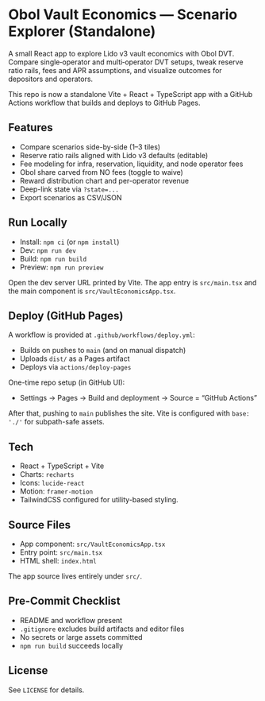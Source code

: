# Obol Vault Economics — Scenario Explorer (Standalone)

A small React app to explore Lido v3 vault economics with Obol DVT. Compare single‑operator and multi‑operator DVT setups, tweak reserve ratio rails, fees and APR assumptions, and visualize outcomes for depositors and operators.

This repo is now a standalone Vite + React + TypeScript app with a GitHub Actions workflow that builds and deploys to GitHub Pages.

## Features

- Compare scenarios side-by-side (1–3 tiles)
- Reserve ratio rails aligned with Lido v3 defaults (editable)
- Fee modeling for infra, reservation, liquidity, and node operator fees
- Obol share carved from NO fees (toggle to waive)
- Reward distribution chart and per-operator revenue
- Deep-link state via `?state=...`
- Export scenarios as CSV/JSON

## Run Locally

- Install: `npm ci` (or `npm install`)
- Dev: `npm run dev`
- Build: `npm run build`
- Preview: `npm run preview`

Open the dev server URL printed by Vite. The app entry is `src/main.tsx` and the main component is `src/VaultEconomicsApp.tsx`.

## Deploy (GitHub Pages)

A workflow is provided at `.github/workflows/deploy.yml`:

- Builds on pushes to `main` (and on manual dispatch)
- Uploads `dist/` as a Pages artifact
- Deploys via `actions/deploy-pages`

One-time repo setup (in GitHub UI):

- Settings → Pages → Build and deployment → Source = “GitHub Actions”

After that, pushing to `main` publishes the site. Vite is configured with `base: './'` for subpath-safe assets.

## Tech

- React + TypeScript + Vite
- Charts: `recharts`
- Icons: `lucide-react`
- Motion: `framer-motion`
- TailwindCSS configured for utility-based styling.

## Source Files

- App component: `src/VaultEconomicsApp.tsx`
- Entry point: `src/main.tsx`
- HTML shell: `index.html`

The app source lives entirely under `src/`.

## Pre-Commit Checklist

- README and workflow present
- `.gitignore` excludes build artifacts and editor files
- No secrets or large assets committed
- `npm run build` succeeds locally

## License

See `LICENSE` for details.
